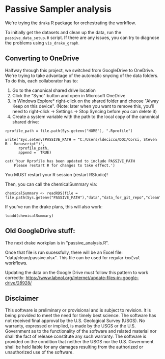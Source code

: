 # Passive Sampler analysis

We're trying the `drake` R package for orchestrating the workflow. 

To initially get the datasets and clean up the data, run the `passive_data_setup.R` script. If there are any issues, you can try to diagnose the problems using `vis_drake_graph`.

## Converting to OneDrive

Halfway through this project, we switched from GoogleDrive to OneDrive. We're trying to take advantage of the automatic snycing of the data folders. To do this, each collaborator has to:

1. Go to the canonical shared drive location
2. Click the "Sync" button and open in Microsoft OneDrive
3. In Windows Explore* right-click on the shared folder and choose "Alway Keep on this device". (Note: later when you want to remove this, you'll need to right-click -> Settings -> Stop Syncing before you can delete it)
4. Create a system variable with the path to the local copy of the canonical shared drive:

```
rprofile_path = file.path(Sys.getenv("HOME"), ".Rprofile")

write('Sys.setenv(PASSIVE_PATH = "C:/Users/ldecicco/DOI/Corsi, Steven R - Manuscript")',
      rprofile_path, 
      append =  TRUE)

cat('Your Rprofile has been updated to include PASSIVE_PATH
    Please restart R for changes to take effect.')
```
You MUST restart your R session (restart RStudio)!

Then, you can call the chemicalSummary via:
```
chemicalSummary <- readRDS(file = file.path(Sys.getenv("PASSIVE_PATH"),"data","data_for_git_repo","clean","chemical_summary.rds"))
```

If you've run the drake plans, this will also work:
```
loadd(chemicalSummary)
```


## Old GoogleDrive stuff:

The next drake workplan is in "passive_analysis.R".

Once that file is run sucessfully, there will be an Excel file: "data/clean/passive.xlsx". This file can be used for regular `toxEval` workflows.

Updating the data on the Google Drive must follow this pattern to work correctly:
https://www.labnol.org/internet/update-files-in-google-drive/28928/

## Disclaimer

This software is preliminary or provisional and is subject to revision. It is being provided to meet the need for timely best science. The software has not received final approval by the U.S. Geological Survey (USGS). No warranty, expressed or implied, is made by the USGS or the U.S. Government as to the functionality of the software and related material nor shall the fact of release constitute any such warranty. The software is provided on the condition that neither the USGS nor the U.S. Government shall be held liable for any damages resulting from the authorized or unauthorized use of the software.